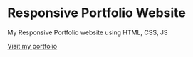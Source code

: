 # Responsive Portfolio Website
 My Responsive Portfolio website using HTML, CSS, JS
 
 [Visit my portfolio]("https://karan-dhiman.github.io/Responsive-Portfolio-Website/")
